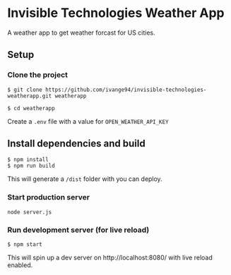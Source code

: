 # Invisible Technologies Weather App
A weather app to get weather forcast for US cities.

## Setup

### Clone the project
```console
$ git clone https://github.com/ivange94/invisible-technologies-weatherapp.git weatherapp
```

```console
$ cd weatherapp
```
Create a `.env` file with a value for `OPEN_WEATHER_API_KEY`

## Install dependencies and build

```console
$ npm install
$ npm run build
```

This will generate a `/dist` folder with you can deploy.

### Start production server

```console
node server.js
```
### Run development server (for live reload)

```console
$ npm start
```

This will spin up a dev server on http://localhost:8080/ with live reload enabled.
